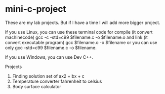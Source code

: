 # mini-c-project
These are my lab projects. But if I have a time I will add more bigger project.

If you use Linux, you can use these terminal code for compile (it convert machinecode) gcc -c -std=c99 $filename.c -o $filename.o and link (it convert executable program) gcc $filename.o -o $filename or you can use only gcc -std=c99 $filename.c -o $filename.

If you use Windows, you can use Dev C++.

Projects

1. Finding solution set of ax2 + bx + c
2. Temperature converter fahrenheit to celsius 
3. Body surface calculator
